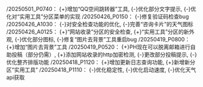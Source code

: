 /20250501_P0740：
{+}增加“QQ空间跳转器”工具,
{-}优化部分文字提示,
{-}优化对“实用工具”分区菜单的实现
/20250426_P0150：
{-}修复验证码检查bug
/20250426_A1030：
{-}对安全检查功能的优化,
{-}完善“咨询卡片”的天气图标
/20250426_A0125：
{+}“网站收录”分区的安全检查,
{+}“实用工具”分区的新外观,
{-}优化部分图标,
{-}修复“图片去背景”工具重启bug
/20250419_P0800：
{+}增加“图片去背景”工具
/20250419_P0520：
{+}PH现在可以脱离邮箱进行自助投稿（部分仍需）,
{+}添加网站收录的http加密检测,
{-}更改部分投稿提示,
{-}优化整齐排版功能
/20250418_P1120：
{+}增加更新日志查询功能,
{+}新增新分区“实用工具”
/20250418_P1110：
{-}优化稳定性,
{-}优化启动速度,
{-}优化天气api获取
